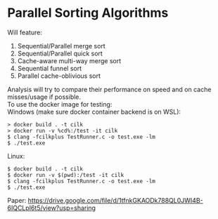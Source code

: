 # Parallel Sorting Algorithms
Will feature:  
1. Sequential/Parallel merge sort
2. Sequential/Parallel quick sort
3. Cache-aware multi-way merge sort
4. Sequential funnel sort
5. Parallel cache-oblivious sort

Analysis will try to compare their performance on speed and on cache misses/usage if possible.  
To use the docker image for testing:  
Windows (make sure docker container backend is on WSL):
```
> docker build . -t cilk
> docker run -v %cd%:/test -it cilk
$ clang -fcilkplus TestRunner.c -o test.exe -lm
$ ./test.exe
```
Linux:
```
$ docker build . -t cilk
$ docker run -v $(pwd):/test -it cilk
$ clang -fcilkplus TestRunner.c -o test.exe -lm
$ ./test.exe
```
Paper:
https://drive.google.com/file/d/1tfnkGKAODk788QL0JWI4B-6IQCLpI6t5/view?usp=sharing
